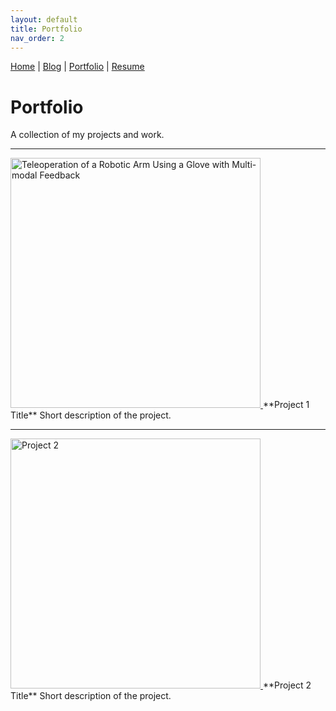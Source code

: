 ```yaml
---
layout: default
title: Portfolio
nav_order: 2
---
```


[Home](/) | [Blog](/blog) | [Portfolio](/portfolio) | [Resume](/resume)

# Portfolio

A collection of my projects and work.

---

<a href="/projects/teleoperation">
  <img src="https://i.imgur.com/https://i.imgur.com/Xui0Uhj.jpg.jpg" alt="Teleoperation of a Robotic Arm Using a Glove with Multi-modal Feedback" width="400"/>
</a>  
**Project 1 Title**  
Short description of the project.

---

<a href="/portfolio/project2">
  <img src="https://i.imgur.com/EeSfJCr.jpg" alt="Project 2" width="400"/>
</a>  
**Project 2 Title**  
Short description of the project.
